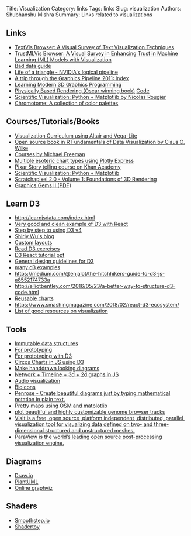 Title: Visualization
Category: links
Tags: links
Slug: visualization
Authors: Shubhanshu Mishra
Summary: Links related to visualizations


## Links

* [TextVis Browser: A Visual Survey of Text Visualization Techniques](https://textvis.lnu.se/)
* [TrustMLVis Browser: A Visual Survey in Enhancing Trust in Machine Learning (ML) Models with Visualization](https://trustmlvis.lnu.se/)
* [Bad data guide](https://github.com/Quartz/bad-data-guide)
* [Life of a triangle - NVIDIA's logical pipeline](https://developer.nvidia.com/content/life-triangle-nvidias-logical-pipeline)
* [A trip through the Graphics Pipeline 2011: Index](https://fgiesen.wordpress.com/2011/07/09/a-trip-through-the-graphics-pipeline-2011-index/)
* [Learning Modern 3D Graphics Programming](https://paroj.github.io/gltut/)
* [Physically Based Rendering (Oscar winning book)](https://www.pbrt.org/) [Code](https://github.com/mmp/pbrt-v4)
* [Scientific Visualization: Python + Matplotlib by Nicolas Rougier](https://hal.inria.fr/hal-03427242)
* [Chromotome: A collection of color palettes](https://kgolid.github.io/chromotome-site/)

## Courses/Tutorials/Books

* [Visualization Curriculum using Altair and Vega-Lite](https://github.com/uwdata/visualization-curriculum)
* [Open source book in R Fundamentals of Data Visualization by Claus O. Wilke](https://serialmentor.com/dataviz/)
* [Courses by Michael Freeman](http://mfviz.com/)
* [Multiple esoteric chart types using Plotly Express](https://nicolas.kruchten.com/semiology_of_graphics/)
* [Pixar Story telling course on Khan Academy](https://www.khanacademy.org/computing/pixar/storytelling)
* [Scientific Visualization: Python + Matplotlib](https://github.com/rougier/scientific-visualization-book)
* [Scratchapixel 2.0 - Volume 1: Foundations of 3D Rendering](https://www.scratchapixel.com/index.php)
* [Graphics Gems II (PDF)](https://theswissbay.ch/pdf/Gentoomen%20Library/Game%20Development/Programming/Graphics%20Gems%202.pdf)

## Learn D3

* http://learnjsdata.com/index.html
* [Very good and clean example of D3 with React](http://bl.ocks.org/sxywu/fcef0e6dac231ef2e54b)
* [Step by step to using D3 v4](http://d3indepth.com/)
* [Shirly Wu's blog](https://medium.com/@sxywu/on-d3-react-and-a-little-bit-of-flux-88a226f328f3)
* [Custom layouts](https://medium.com/@sxywu/understanding-the-force-ef1237017d5)
* [Read D3 exercises](http://mfviz.com/react-d3/)
* [D3 React tutorial ppt](http://slides.com/shirleywu/deck-11)
* [General design guidelines for D3](http://slides.com/shirleywu/deck-10)
* [many d3 examples](https://d3-discovery.net/)
* https://medium.com/@enjalot/the-hitchhikers-guide-to-d3-js-a8552174733a
* http://elliotbentley.com/2016/05/23/a-better-way-to-structure-d3-code.html
* [Reusable charts](https://bl.ocks.org/nstrayer/37a503dd1db369a8f7e3ce21757e19ee)
* https://www.smashingmagazine.com/2018/02/react-d3-ecosystem/
* [List of good resources on visualization](https://github.com/datavis-tech/awesome-dataviz-education)

## Tools

* [Immutable data structures](http://facebook.github.io/immutable-js/)
* [For prototyping](https://runkit.com/home)
* [For prototyping with D3](https://beta.observablehq.com)
* [Circos Charts in JS using D3](https://github.com/nicgirault/circosJS)
* [Make handdrawn looking diagrams](https://excalidraw.com/)
* [Network + Timeline + 3d + 2d graphs in JS](https://visjs.org/)
* [Audio visualization](https://meyda.js.org/)
* [Bioicons](https://bioicons.com/)
* [Penrose - Create beautiful diagrams just by typing mathematical notation in plain text.](https://github.com/penrose/penrose)
* [Pretty maps using OSM and matplotlib](https://github.com/marceloprates/prettymaps)
* [plot beautiful and highly customizable genome browser tracks](https://github.com/deeptools/pyGenomeTracks)
* [VisIt is a free, open source, platform independent, distributed, parallel, visualization tool for visualizing data defined on two- and three-dimensional structured and unstructured meshes. ](https://visit-dav.github.io/visit-website/)
* [ParaView is the world’s leading open source post-processing visualization engine.](https://www.paraview.org/)

## Diagrams

* [Draw.io](https://draw.io)
* [PlantUML](https://plantuml.com/)
* [Online graphviz](https://dreampuf.github.io/GraphvizOnline/#)

## Shaders

* [Smoothstep.io](https://docs.smoothstep.io/tutorial/)
* [Shadertoy](https://www.shadertoy.com/)




